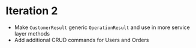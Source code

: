 # Iteration 2

- Make `CustomerResult` generic `OperationResult` and use in more service layer methods
- Add additional CRUD commands for Users and Orders
